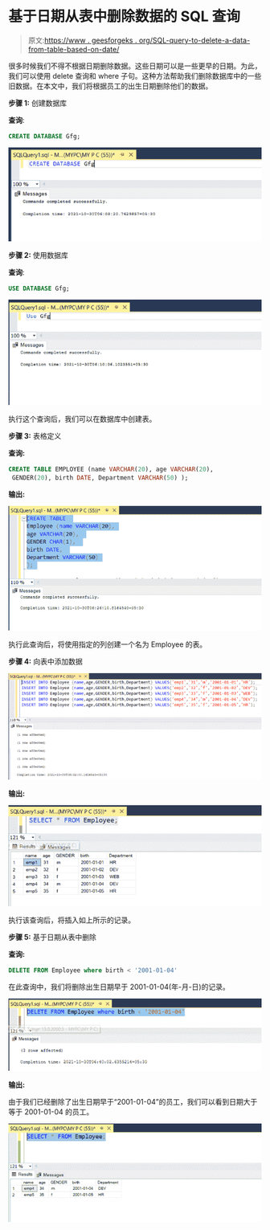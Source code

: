 # 基于日期从表中删除数据的 SQL 查询

> 原文:[https://www . geesforgeks . org/SQL-query-to-delete-a-data-from-table-based-on-date/](https://www.geeksforgeeks.org/sql-query-to-delete-a-data-from-a-table-based-on-date/)

很多时候我们不得不根据日期删除数据。这些日期可以是一些更早的日期。为此，我们可以使用 delete 查询和 where 子句。这种方法帮助我们删除数据库中的一些旧数据。在本文中，我们将根据员工的出生日期删除他们的数据。

**步骤 1:** 创建数据库

**查询**:

```sql
CREATE DATABASE Gfg;
```

![](img/65f330e18032d80b8fe9922be72dbdf2.png)

**步骤 2:** 使用数据库

**查询**:

```sql
USE DATABASE Gfg;
```

![](img/1093e81b1726998e81378024b9d1f67c.png)

执行这个查询后，我们可以在数据库中创建表。

**步骤 3:** 表格定义

**查询:**

```sql
CREATE TABLE EMPLOYEE (name VARCHAR(20), age VARCHAR(20),
 GENDER(20), birth DATE, Department VARCHAR(50) );
```

**输出:**

![](img/f3a7a68738e646312b3cd53215184ea2.png)

执行此查询后，将使用指定的列创建一个名为 Employee 的表。

**步骤 4:** 向表中添加数据

![](img/324d5e7c5197376febb05c3a62b5467c.png)

**输出:**

![](img/033106af16d9d58c138c151918ad2710.png)

执行该查询后，将插入如上所示的记录。

**步骤 5:** 基于日期从表中删除

**查询:**

```sql
DELETE FROM Employee where birth < '2001-01-04'
```

在此查询中，我们将删除出生日期早于 2001-01-04(年-月-日)的记录。

![](img/c599a6b84757170abbf029234cc7ad05.png)

**输出:**

由于我们已经删除了出生日期早于“2001-01-04”的员工，我们可以看到日期大于等于 2001-01-04 的员工。

![](img/cab5e4a69230ba0e0832973a09a3afe8.png)